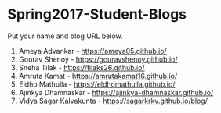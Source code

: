 # Spring2017-Student-Blogs
Put your name and blog URL below.  

1. Ameya Advankar - https://ameya05.github.io/
2. Gourav Shenoy - https://gouravshenoy.github.io/
3. Sneha Tilak - https://tilaks26.github.io/    
4. Amruta Kamat - https://amrutakamat16.github.io/    
5. Eldho Mathulla - https://eldhomathulla.github.io/
6. Ajinkya Dhamnaskar - https://ajinkya-dhamnaskar.github.io/
7. Vidya Sagar Kalvakunta - https://sagarkrkv.github.io/blog/
